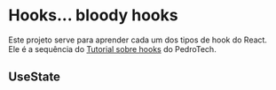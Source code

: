 # Hooks... bloody hooks

Este projeto serve para aprender cada um dos tipos de hook do React.\
Ele é a sequência do [Tutorial sobre hooks](https://www.youtube.com/watch?v=LlvBzyy-558&t=0) do PedroTech.

## UseState
